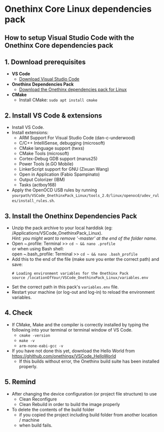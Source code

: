 # Onethinx Core Linux dependencies pack

## How to setup Visual Studio Code with the Onethinx Core dependencies pack

## 1. Download prerequisites
- **VS Code**
    - [Download Visual Studio Code](https://code.visualstudio.com/download)
- **Onethinx Dependencies Pack**
    - [Download the Onethinx dependencies pack for Linux](https://github.com/onethinx/VSCode_OnethinxPack_Linux/archive/master.zip)
- **CMake**
    - Install CMake: `sudo apt install cmake`
## 2. Install VS Code & extensions
  - Install VS Code.
  - Install extensions:
    - ARM Support For Visual Studio Code (dan-c-underwood)
    - C/C++ IntelliSense, debugging (microsoft)
    - CMake language support (twxs)
    - CMake Tools (microsoft)
    - Cortex-Debug GDB support (marus25)
    - Power Tools (e.GO Mobile)
    - LinkerScript support for GNU (Zixuan Wang)
    - Open in Application (Fabio Spampinato)
    - Output Colorizer (IBM)
    - Tasks (actboy168)
  - Apply the OpenOCD USB rules by running `yourpath/VSCode_OnethinxPack_Linux/tools_2.0/linux/openocd/udev_rules/install_rules.sh`.
## 3. Install the Onethinx Dependencies Pack
  - Unzip the pack archive to your local harddisk (eg: /Applications/VSCode_OnethinxPack_Linux).<br>
    _Hint: you might want to remove '-master' at the end of the folder name._
  - Open ~.profile: Terminal >> `cd ~ && nano .profile`<br>
     or when using Bash shell:<br>
     open ~.bash_profile: Terminal >> `cd ~ && nano .bash_profile`
  - Add this to the end of the file (make sure you enter the correct path) and save:
    ```
    # Loading environment variables for the Onethinx Pack
    source /locationOfYour/VSCode_OnethinxPack_Linux/variables.env
    ```
  - Set the correct path in this pack's `variables.env` file.
  - Restart your machine (or log-out and log-in) to reload the environment variables.
## 4. Check
  - If CMake, Make and the compiler is correctly installed by typing the following into your terminal or terminal window of VS Code.
    - `cmake -version`
    - `make -v`
    - `arm-none-eabi-gcc -v`
  - If you have not done this yet, download the Hello World from https://ghithub.com/onethingx/VSCode_HelloWorld
    - If this builds without error, the Onethinx build suite has been installed properly.
## 5. Remind
  - After changing the device configuration (or project file structure) to use
    - Clean Reconfigure
    - Clean Rebuild
       in order to build the image properly  
  - To delete the contents of the build folder
    - if you copied the project including build folder from another location / machine
    - when build fails.
